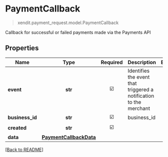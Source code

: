 # PaymentCallback
> xendit.payment_request.model.PaymentCallback

Callback for successful or failed payments made via the Payments API

## Properties
| Name | Type | Required | Description | Examples |
|------------|:-------------:|:-------------:|-------------|:-------------:|
| **event** | **str** | ☑️ | Identifies the event that triggered a notification to the merchant |  | |
| **business_id** | **str** | ☑️ | business_id |  | |
| **created** | **str** | ☑️ |  |  | |
| **data** | [**PaymentCallbackData**](PaymentCallbackData.md) | |   |  |


[[Back to README]](../../README.md)


